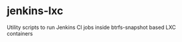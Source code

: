 jenkins-lxc
===========

Utility scripts to run Jenkins CI jobs inside btrfs-snapshot based LXC containers